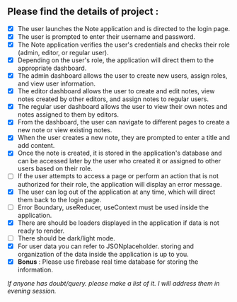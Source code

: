## Please find the details of **project** :
- [x] The user launches the Note application and is directed to the login page.
- [x] The user is prompted to enter their username and password.
- [x] The Note application verifies the user's credentials and checks their role (admin, editor, or regular user).
- [x] Depending on the user's role, the application will direct them to the appropriate dashboard.
- [x] The admin dashboard allows the user to create new users, assign roles, and view user information.
- [x] The editor dashboard allows the user to create and edit notes, view notes created by other editors, and assign notes to regular users.
- [x] The regular user dashboard allows the user to view their own notes and notes assigned to them by editors.
- [x] From the dashboard, the user can navigate to different pages to create a new note or view existing notes.
- [x] When the user creates a new note, they are prompted to enter a title and add content.
- [x] Once the note is created, it is stored in the application's database and can be accessed later by the user who created it or assigned to other users based on their role.
- [ ] If the user attempts to access a page or perform an action that is not authorized for their role, the application will display an error message.
- [x] The user can log out of the application at any time, which will direct them back to the login page.
- [ ] Error Boundary, useReducer, useContext must be used inside the application.
- [x] There are should be loaders displayed in the application if data is not ready to render.
- [ ] There should be dark/light mode.
- [x] For user data you can refer to JSONplaceholder. storing and organization of the data inside the application is up to you.
- [x] **Bonus** : Please use firebase real time database for storing the information.

_If anyone has doubt/query. please make a list of it. I will address them in evening session._
